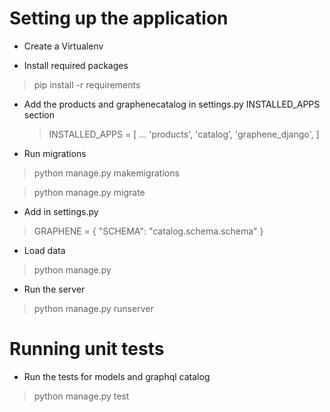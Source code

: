 Setting up the application
===========================

* Create a Virtualenv

* Install required packages

>pip install -r requirements

* Add the products and graphenecatalog in settings.py INSTALLED_APPS section

    >INSTALLED_APPS = [
    >    ...
    >    'products',
    >    'catalog',
    >    'graphene_django',
    >]

* Run migrations

>python manage.py makemigrations

>python manage.py migrate

* Add in settings.py

>GRAPHENE = {
>    "SCHEMA": "catalog.schema.schema"
>}


* Load data

>python manage.py

* Run the server

>python manage.py runserver


Running unit tests
===========================

* Run the tests for models and graphql catalog

>python manage.py test